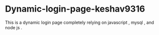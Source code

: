 # Dynamic-login-page-keshav9316
This is a dynamic login page completely relying on javascript , mysql , and node js .
